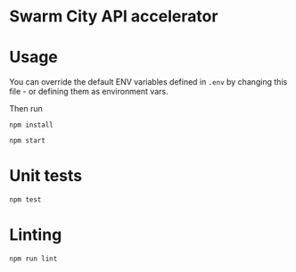 # Swarm City API accelerator


# Usage

You can override the default ENV variables defined in `.env` by changing this file - or defining them as environment vars.

Then run

`npm install`

`npm start`


# Unit tests

`npm test`

# Linting 

`npm run lint`

